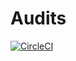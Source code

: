 # Audits

[![CircleCI](https://dl.circleci.com/status-badge/img/gh/iroco-co/audits-frago/tree/main.svg?style=svg)](https://dl.circleci.com/status-badge/redirect/gh/iroco-co/audits-frago/tree/main)

